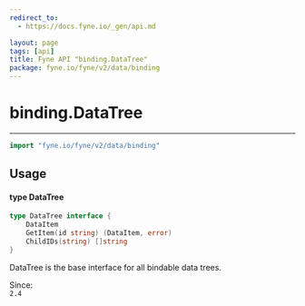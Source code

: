```yaml
---
redirect_to:
  - https://docs.fyne.io/_gen/api.md

layout: page
tags: [api]
title: Fyne API "binding.DataTree"
package: fyne.io/fyne/v2/data/binding
---
```

# binding.DataTree
---
```go
import "fyne.io/fyne/v2/data/binding"
```

## Usage

#### type DataTree

```go
type DataTree interface {
	DataItem
	GetItem(id string) (DataItem, error)
	ChildIDs(string) []string
}
```

DataTree is the base interface for all bindable data trees.


<div class="since">Since: <code>
2.4</code></div>
